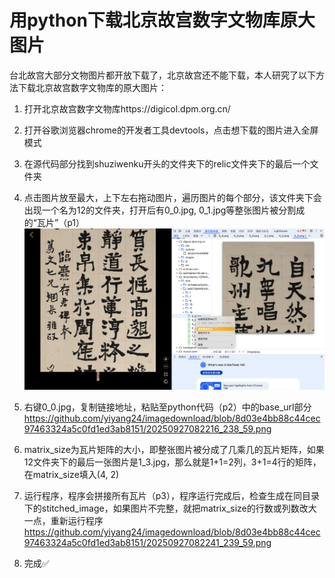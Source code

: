 # 用python下载北京故宫数字文物库原大图片

台北故宫大部分文物图片都开放下载了，北京故宫还不能下载，本人研究了以下方法下载北京故宫数字文物库的原大图片：
	
1. 打开北京故宫数字文物库https://digicol.dpm.org.cn/

2. 打开谷歌浏览器chrome的开发者工具devtools，点击想下载的图片进入全屏模式

3. 在源代码部分找到shuziwenku开头的文件夹下的relic文件夹下的最后一个文件夹

4. 点击图片放至最大，上下左右拖动图片，遍历图片的每个部分，该文件夹下会出现一个名为12的文件夹，打开后有0_0.jpg, 0_1.jpg等整张图片被分割成的“瓦片”（p1）
   ![](https://github.com/yiyang24/imagedownload/blob/8d03e4bb88c44cec97463324a5c0fd1ed3ab8151/20250927083211_240_59.png)
5. 右键0_0.jpg，复制链接地址，粘贴至python代码（p2）中的base_url部分
https://github.com/yiyang24/imagedownload/blob/8d03e4bb88c44cec97463324a5c0fd1ed3ab8151/20250927082216_238_59.png
6. matrix_size为瓦片矩阵的大小，即整张图片被分成了几乘几的瓦片矩阵，如果12文件夹下的最后一张图片是1_3.jpg，那么就是1+1=2列，3+1=4行的矩阵，在matrix_size填入(4, 2)

7. 运行程序，程序会拼接所有瓦片（p3），程序运行完成后，检查生成在同目录下的stitched_image，如果图片不完整，就把matrix_size的行数或列数改大一点，重新运行程序
https://github.com/yiyang24/imagedownload/blob/8d03e4bb88c44cec97463324a5c0fd1ed3ab8151/20250927082241_239_59.png
8. 完成✅

